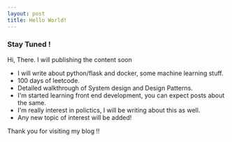 ```yaml
---
layout: post
title: Hello World!
---
```


### Stay Tuned !


Hi, There. I will publishing the content soon

* I will write about python/flask and docker, some machine learning stuff.
* 100 days of leetcode.
* Detailed walkthrough of System design and Design Patterns.
* I'm started learning front end development, you can expect posts about the same.
* I'm really interest in polictics, I will be writing about this as well.
* Any new topic of interest will be added!

Thank you for visiting my blog !!
